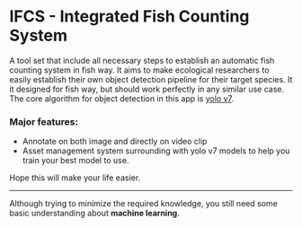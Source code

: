 ﻿# IFCS - Integrated Fish Counting System

A tool set that include all necessary steps to establish an automatic fish counting system in fish way. It aims to make ecological researchers to easily establish their own object detection pipeline for their target species. It it designed for fish way, but should work perfectly in any similar use case. The core algorithm for object detection in this app is [yolo v7](https://github.com/WongKinYiu/yolov7). 

### Major features:
* Annotate on both image and directly on video clip
* Asset management system surrounding with yolo v7 models to help you train your best model to use.

Hope this will make your life easier. 
___
Although trying to minimize the required knowledge, you still need some basic understanding about **machine learning**.

